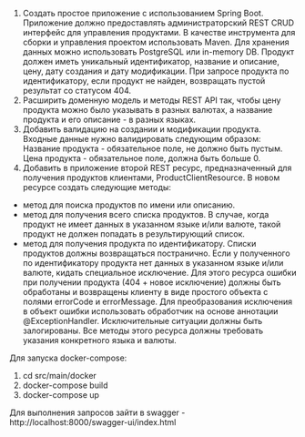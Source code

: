 1. Создать простое приложение с использованием Spring Boot.
Приложение должно предоставлять администраторский REST CRUD интерфейс для
управления продуктами.
В качестве инструмента для сборки и управления проектом использовать Maven.
Для хранения данных можно использовать PostgreSQL или in-memory DB.
Продукт должен иметь уникальный идентификатор, название и описание, цену, дату
создания и дату модификации.
При запросе продукта по идентификатору, если продукт не найден, возвращать пустой
результат со статусом 404.
2. Расширить доменную модель и методы REST API так, чтобы цену продукта можно
было указывать в разных валютах, а название продукта и его описание - в разных языках.
3. Добавить валидацию на создании и модификации продукта.
Входные данные нужно валидировать следующим образом:
Название продукта - обязательное поле, не должно быть пустым.
Цена продукта - обязательное поле, должна быть больше 0.
4. Добавить в приложение второй REST ресурс, предназначенный для получения
продуктов клиентами, ProductClientResource.
В новом ресурсе создать следующие методы:
- метод для поиска продуктов по имени или описанию.
- метод для получения всего списка продуктов.
В случае, когда продукт не имеет данных в указанном языке и/или валюте, такой продукт
не должен попадать в результирующий список.
- метод для получения продукта по идентификатору.
Списки продуктов должны возвращаться постранично.
Если у полученного по идентификатору продукта нет данных в указанном языке и/или
валюте, кидать специальное исключение.
Для этого ресурса ошибки при получении продукта (404 + новое исключение) должны
быть обработаны и возвращены клиенту в виде простого объекта с полями errorCode и
errorMessage.
Для преобразования исключения в объект ошибки использовать обработчик на основе
аннотации @ExceptionHandler.
Исключительные ситуации должны быть залогированы.
Все методы этого ресурса должны требовать указания конкретного языка и валюты.

Для запуска docker-compose:
1. cd src/main/docker
2. docker-compose build
3. docker-compose up

Для выполнения запросов зайти в swagger - http://localhost:8000/swagger-ui/index.html
